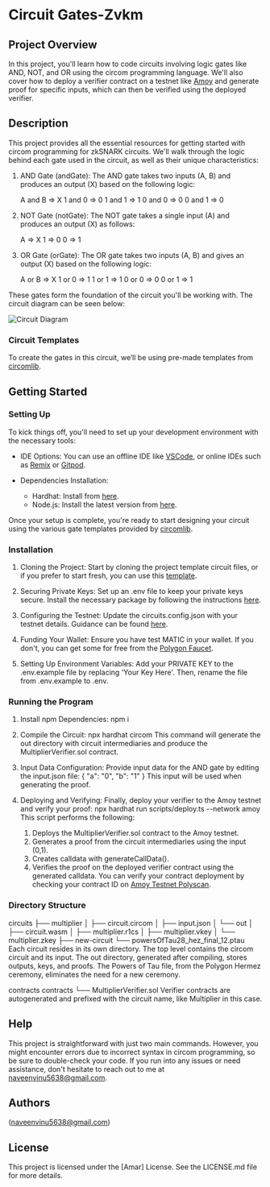 # Circuit Gates-Zvkm

## Project Overview

In this project, you'll learn how to code circuits involving logic gates like AND, NOT, and OR using the circom programming language. We'll also cover how to deploy a verifier contract on a testnet like [Amoy](https://amoy.polygonscan.com/) and generate proof for specific inputs, which can then be verified using the deployed verifier.

## Description

This project provides all the essential resources for getting started with circom programming for zkSNARK circuits. We'll walk through the logic behind each gate used in the circuit, as well as their unique characteristics:

1. AND Gate (andGate): 
   The AND gate takes two inputs (A, B) and produces an output (X) based on the following logic:

     A and B => X
   1 and 0 => 0
   1 and 1 => 1
   0 and 0 => 0
   0 and 1 => 0
   
2. NOT Gate (notGate): 
   The NOT gate takes a single input (A) and produces an output (X) as follows:

     A => X
   1 => 0
   0 => 1
   
3. OR Gate (orGate):
   The OR gate takes two inputs (A, B) and gives an output (X) based on the following logic:

     A or B => X
   1 or 0 => 1
   1 or 1 => 1
   0 or 0 => 0
   0 or 1 => 1
   
These gates form the foundation of the circuit you'll be working with. The circuit diagram can be seen below:

![Circuit Diagram](https://authoring.metacrafters.io/assets/cms/Assessment_b05f6ed658.png?updated_at=2023-02-24T00:00:37.278Z)

### Circuit Templates

To create the gates in this circuit, we’ll be using pre-made templates from [circomlib](https://github.com/iden3/circomlib).

## Getting Started

### Setting Up

To kick things off, you'll need to set up your development environment with the necessary tools:

* IDE Options: You can use an offline IDE like [VSCode](https://code.visualstudio.com/download), or online IDEs such as [Remix](https://remix.ethereum.org/) or [Gitpod](https://gitpod.io/).

* Dependencies Installation:
  - Hardhat: Install from [here](https://hardhat.org/).
  - Node.js: Install the latest version from [here](https://nodejs.org/en/download/current).

Once your setup is complete, you're ready to start designing your circuit using the various gate templates provided by [circomlib](https://github.com/iden3/circomlib).

### Installation

1. Cloning the Project: 
   Start by cloning the project template circuit files, or if you prefer to start fresh, you can use this [template](https://github.com/gmchad/zardkat).

2. Securing Private Keys:
   Set up an .env file to keep your private keys secure. Install the necessary package by following the instructions [here](https://www.npmjs.com/package/dotenv).

3. Configuring the Testnet:
   Update the circuits.config.json with your testnet details. Guidance can be found [here](https://hardhat.org/tutorial/deploying-to-a-live-network).

4. Funding Your Wallet:
   Ensure you have test MATIC in your wallet. If you don't, you can get some for free from the [Polygon Faucet](https://faucet.polygon.technology/).

5. Setting Up Environment Variables:
   Add your PRIVATE KEY to the .env.example file by replacing 'Your Key Here'. Then, rename the file from .env.example to .env.

### Running the Program

1. Install npm Dependencies:
     npm i
      
2. Compile the Circuit:
     npx hardhat circom
      This command will generate the out directory with circuit intermediaries and produce the MultiplierVerifier.sol contract.

3. Input Data Configuration:
   Provide input data for the AND gate by editing the input.json file:
     {
     "a": "0",
     "b": "1"
   }
      This input will be used when generating the proof.

4. Deploying and Verifying:
   Finally, deploy your verifier to the Amoy testnet and verify your proof:
     npx hardhat run scripts/deploy.ts --network amoy
      This script performs the following:
   1. Deploys the MultiplierVerifier.sol contract to the Amoy testnet.
   2. Generates a proof from the circuit intermediaries using the input (0,1).
   3. Creates calldata with generateCallData().
   4. Verifies the proof on the deployed verifier contract using the generated calldata.
You can verify your contract deployment by checking your contract ID on [Amoy Testnet Polyscan](https://amoy.polygonscan.com/).

### Directory Structure

circuits
├── multiplier
│   ├── circuit.circom
│   ├── input.json
│   └── out
│       ├── circuit.wasm
│       ├── multiplier.r1cs
│       ├── multiplier.vkey
│       └── multiplier.zkey
├── new-circuit
└── powersOfTau28_hez_final_12.ptau
Each circuit resides in its own directory. The top level contains the circom circuit and its input. The out directory, generated after compiling, stores outputs, keys, and proofs. The Powers of Tau file, from the Polygon Hermez ceremony, eliminates the need for a new ceremony.

contracts
contracts
└── MultiplierVerifier.sol
Verifier contracts are autogenerated and prefixed with the circuit name, like Multiplier in this case.

## Help

This project is straightforward with just two main commands. However, you might encounter errors due to incorrect syntax in circom programming, so be sure to double-check your code. If you run into any issues or need assistance, don't hesitate to reach out to me at naveenvinu5638@gmail.com.

## Authors


(naveenvinu5638@gmail.com)

## License

This project is licensed under the [Amar] License. See the LICENSE.md file for more details.
